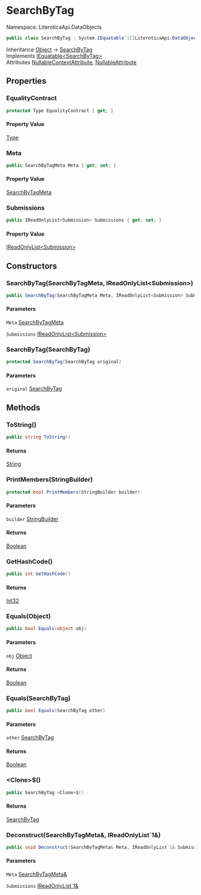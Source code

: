 # SearchByTag

Namespace: LiteroticaApi.DataObjects

```csharp
public class SearchByTag : System.IEquatable`1[[LiteroticaApi.DataObjects.SearchByTag, LiteroticaApi, Version=1.0.0.0, Culture=neutral, PublicKeyToken=null]]
```

Inheritance [Object](https://docs.microsoft.com/en-us/dotnet/api/system.object) → [SearchByTag](./literoticaapi/dataobjects/searchbytag.md)<br>
Implements [IEquatable&lt;SearchByTag&gt;](https://docs.microsoft.com/en-us/dotnet/api/system.iequatable-1)<br>
Attributes [NullableContextAttribute](./system/runtime/compilerservices/nullablecontextattribute.md), [NullableAttribute](./system/runtime/compilerservices/nullableattribute.md)

## Properties

### **EqualityContract**

```csharp
protected Type EqualityContract { get; }
```

#### Property Value

[Type](https://docs.microsoft.com/en-us/dotnet/api/system.type)<br>

### **Meta**

```csharp
public SearchByTagMeta Meta { get; set; }
```

#### Property Value

[SearchByTagMeta](./literoticaapi/dataobjects/searchbytagmeta.md)<br>

### **Submissions**

```csharp
public IReadOnlyList<Submission> Submissions { get; set; }
```

#### Property Value

[IReadOnlyList&lt;Submission&gt;](https://docs.microsoft.com/en-us/dotnet/api/system.collections.generic.ireadonlylist-1)<br>

## Constructors

### **SearchByTag(SearchByTagMeta, IReadOnlyList&lt;Submission&gt;)**

```csharp
public SearchByTag(SearchByTagMeta Meta, IReadOnlyList<Submission> Submissions)
```

#### Parameters

`Meta` [SearchByTagMeta](./literoticaapi/dataobjects/searchbytagmeta.md)<br>

`Submissions` [IReadOnlyList&lt;Submission&gt;](https://docs.microsoft.com/en-us/dotnet/api/system.collections.generic.ireadonlylist-1)<br>

### **SearchByTag(SearchByTag)**

```csharp
protected SearchByTag(SearchByTag original)
```

#### Parameters

`original` [SearchByTag](./literoticaapi/dataobjects/searchbytag.md)<br>

## Methods

### **ToString()**

```csharp
public string ToString()
```

#### Returns

[String](https://docs.microsoft.com/en-us/dotnet/api/system.string)<br>

### **PrintMembers(StringBuilder)**

```csharp
protected bool PrintMembers(StringBuilder builder)
```

#### Parameters

`builder` [StringBuilder](https://docs.microsoft.com/en-us/dotnet/api/system.text.stringbuilder)<br>

#### Returns

[Boolean](https://docs.microsoft.com/en-us/dotnet/api/system.boolean)<br>

### **GetHashCode()**

```csharp
public int GetHashCode()
```

#### Returns

[Int32](https://docs.microsoft.com/en-us/dotnet/api/system.int32)<br>

### **Equals(Object)**

```csharp
public bool Equals(object obj)
```

#### Parameters

`obj` [Object](https://docs.microsoft.com/en-us/dotnet/api/system.object)<br>

#### Returns

[Boolean](https://docs.microsoft.com/en-us/dotnet/api/system.boolean)<br>

### **Equals(SearchByTag)**

```csharp
public bool Equals(SearchByTag other)
```

#### Parameters

`other` [SearchByTag](./literoticaapi/dataobjects/searchbytag.md)<br>

#### Returns

[Boolean](https://docs.microsoft.com/en-us/dotnet/api/system.boolean)<br>

### **&lt;Clone&gt;$()**

```csharp
public SearchByTag <Clone>$()
```

#### Returns

[SearchByTag](./literoticaapi/dataobjects/searchbytag.md)<br>

### **Deconstruct(SearchByTagMeta&, IReadOnlyList`1&)**

```csharp
public void Deconstruct(SearchByTagMeta& Meta, IReadOnlyList`1& Submissions)
```

#### Parameters

`Meta` [SearchByTagMeta&](./literoticaapi/dataobjects/searchbytagmeta&.md)<br>

`Submissions` [IReadOnlyList`1&](https://docs.microsoft.com/en-us/dotnet/api/system.collections.generic.ireadonlylist-1&)<br>
